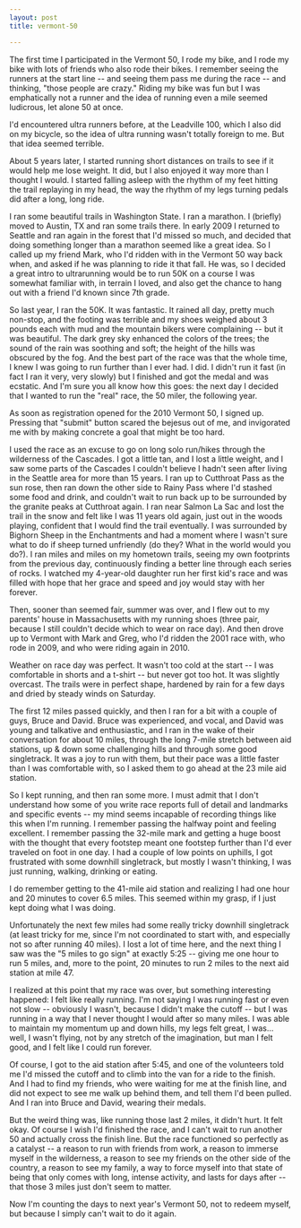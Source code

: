 ```yaml
---
layout: post
title: vermont-50

---
```

The first time I participated in the Vermont 50, I rode my bike, and I rode my bike with lots of friends who also rode their bikes. I remember seeing the runners at the start line -- and seeing them pass me during the race -- and thinking, "those people are crazy." Riding my bike was fun but I was emphatically not a runner and the idea of running even a mile seemed ludicrous, let alone 50 at once.  
  
I'd encountered ultra runners before, at the Leadville 100, which I also did on my bicycle, so the idea of ultra running wasn't totally foreign to me. But that idea seemed terrible.  
  
About 5 years later, I started running short distances on trails to see if it would help me lose weight. It did, but I also enjoyed it way more than I thought I would. I started falling asleep with the rhythm of my feet hitting the trail replaying in my head, the way the rhythm of my legs turning pedals did after a long, long ride.  
  
I ran some beautiful trails in Washington State. I ran a marathon. I \(briefly\) moved to Austin, TX and ran some trails there. In early 2009 I returned to Seattle and ran again in the forest that I'd missed so much, and decided that doing something longer than a marathon seemed like a great idea. So I called up my friend Mark, who I'd ridden with in the Vermont 50 way back when, and asked if he was planning to ride it that fall. He was, so I decided a great intro to ultrarunning would be to run 50K on a course I was somewhat familiar with, in terrain I loved, and also get the chance to hang out with a friend I'd known since 7th grade.  
  
So last year, I ran the 50K. It was fantastic. It rained all day, pretty much non-stop, and the footing was terrible and my shoes weighed about 3 pounds each with mud and the mountain bikers were complaining -- but it was beautiful. The dark grey sky enhanced the colors of the trees; the sound of the rain was soothing and soft; the height of the hills was obscured by the fog. And the best part of the race was that the whole time, I knew I was going to run further than I ever had. I did. I didn't run it fast \(in fact I ran it very, very slowly\) but I finished and got the medal and was ecstatic. And I'm sure you all know how this goes: the next day I decided that I wanted to run the "real" race, the 50 miler, the following year.  
  
As soon as registration opened for the 2010 Vermont 50, I signed up. Pressing that "submit" button scared the bejesus out of me, and invigorated me with by making concrete a goal that might be too hard.  
  
I used the race as an excuse to go on long solo run/hikes through the wilderness of the Cascades. I got a little tan, and I lost a little weight, and I saw some parts of the Cascades I couldn't believe I hadn't seen after living in the Seattle area for more than 15 years. I ran up to Cutthroat Pass as the sun rose, then ran down the other side to Rainy Pass where I'd stashed some food and drink, and couldn't wait to run back up to be surrounded by the granite peaks at Cutthroat again. I ran near Salmon La Sac and lost the trail in the snow and felt like I was 11 years old again, just out in the woods playing, confident that I would find the trail eventually. I was surrounded by Bighorn Sheep in the Enchantments and had a moment where I wasn't sure what to do if sheep turned unfriendly \(do they? What in the world would you do?\). I ran miles and miles on my hometown trails, seeing my own footprints from the previous day, continuously finding a better line through each series of rocks. I watched my 4-year-old daughter run her first kid's race and was filled with hope that her grace and speed and joy would stay with her forever.  
  
Then, sooner than seemed fair, summer was over, and I flew out to my parents' house in Massachusetts with my running shoes \(three pair, because I still couldn't decide which to wear on race day\). And then drove up to Vermont with Mark and Greg, who I'd ridden the 2001 race with, who rode in 2009, and who were riding again in 2010.  
  
Weather on race day was perfect. It wasn't too cold at the start -- I was comfortable in shorts and a t-shirt -- but never got too hot. It was slightly overcast. The trails were in perfect shape, hardened by rain for a few days and dried by steady winds on Saturday.  
  
The first 12 miles passed quickly, and then I ran for a bit with a couple of guys, Bruce and David. Bruce was experienced, and vocal, and David was young and talkative and enthusiastic, and I ran in the wake of their conversation for about 10 miles, through the long 7-mile stretch between aid stations, up & down some challenging hills and through some good singletrack. It was a joy to run with them, but their pace was a little faster than I was comfortable with, so I asked them to go ahead at the 23 mile aid station.  
  
So I kept running, and then ran some more. I must admit that I don't understand how some of you write race reports full of detail and landmarks and specific events -- my mind seems incapable of recording things like this when I'm running. I remember passing the halfway point and feeling excellent. I remember passing the 32-mile mark and getting a huge boost with the thought that every footstep meant one footstep further than I'd ever traveled on foot in one day. I had a couple of low points on uphills, I got frustrated with some downhill singletrack, but mostly I wasn't thinking, I was just running, walking, drinking or eating.  
  
I do remember getting to the 41-mile aid station and realizing I had one hour and 20 minutes to cover 6.5 miles. This seemed within my grasp, if I just kept doing what I was doing.  
  
Unfortunately the next few miles had some really tricky downhill singletrack \(at least tricky for me, since I'm not coordinated to start with, and especially not so after running 40 miles\). I lost a lot of time here, and the next thing I saw was the "5 miles to go sign" at exactly 5:25 -- giving me one hour to run 5 miles, and, more to the point, 20 minutes to run 2 miles to the next aid station at mile 47.  
  
I realized at this point that my race was over, but something interesting happened: I felt like really running. I'm not saying I was running fast or even not slow -- obviously I wasn't, because I didn't make the cutoff -- but I was running in a way that I never thought I would after so many miles. I was able to maintain my momentum up and down hills, my legs felt great, I was... well, I wasn't flying, not by any stretch of the imagination, but man I felt good, and I felt like I could run forever.  
  
Of course, I got to the aid station after 5:45, and one of the volunteers told me I'd missed the cutoff and to climb into the van for a ride to the finish. And I had to find my friends, who were waiting for me at the finish line, and did not expect to see me walk up behind them, and tell them I'd been pulled. And I ran into Bruce and David, wearing their medals.  
  
But the weird thing was, like running those last 2 miles, it didn't hurt. It felt okay. Of course I wish I'd finished the race, and I can't wait to run another 50 and actually cross the finish line. But the race functioned so perfectly as a catalyst -- a reason to run with friends from work, a reason to immerse myself in the wilderness, a reason to see my friends on the other side of the country, a reason to see my family, a way to force myself into that state of being that only comes with long, intense activity, and lasts for days after -- that those 3 miles just don't seem to matter.  
  
Now I'm counting the days to next year's Vermont 50, not to redeem myself, but because I simply can't wait to do it again.
